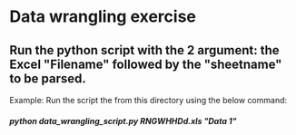 # Data wrangling exercise

## Run the python script with the 2 argument: the Excel "Filename" followed by the "sheetname" to be parsed.
Example: Run the script the from this directory using the below command:
##### python data_wrangling_script.py RNGWHHDd.xls "Data 1"

